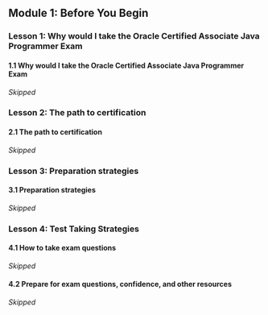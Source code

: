 ## Module 1: Before You Begin

### Lesson 1: Why would I take the Oracle Certified Associate Java Programmer Exam

#### 1.1 Why would I take the Oracle Certified Associate Java Programmer Exam

*Skipped*

### Lesson 2: The path to certification

#### 2.1 The path to certification

*Skipped*

### Lesson 3: Preparation strategies

#### 3.1 Preparation strategies

*Skipped*

### Lesson 4: Test Taking Strategies

#### 4.1 How to take exam questions

*Skipped*

#### 4.2 Prepare for exam questions, confidence, and other resources

*Skipped*
